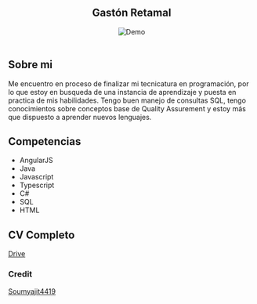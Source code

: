 <h2 align="center">
  Gastón Retamal<br/>  
</h2>
<div align="center">
  <img alt="Demo" src="" />
</div>

<br/>

<center>

<!--[![forthebadge](https://forthebadge.com/images/badges/built-with-love.svg)](https://forthebadge.com) &nbsp;
[![forthebadge](https://forthebadge.com/images/badges/made-with-javascript.svg)](https://forthebadge.com) &nbsp;
[![forthebadge](https://forthebadge.com/images/badges/open-source.svg)](https://forthebadge.com) &nbsp;
![GitHub Repo stars](https://img.shields.io/github/stars/soumyajit4419/Portfolio?color=red&logo=github&style=for-the-badge) &nbsp;
![GitHub forks](https://img.shields.io/github/forks/soumyajit4419/Portfolio?color=red&logo=github&style=for-the-badge)
-->
</center>

## Sobre mi

Me encuentro en proceso de finalizar mi tecnicatura en programación, por lo que estoy en busqueda de una instancia de aprendizaje y puesta en practica de mis habilidades. 
Tengo buen manejo de consultas SQL, tengo conocimientos sobre conceptos base de Quality Assurement y estoy más que dispuesto a aprender nuevos lenguajes.

## Competencias

- AngularJS
- Java
- Javascript
- Typescript
- C#
- SQL
- HTML

## CV Completo

[Drive](https://drive.google.com/file/d/19iDlkg2djLKqa_K_OLTrhkcWOA5FKmID/view?usp=sharing)


### Credit  
[Soumyajit4419](https://github.com/soumyajit4419/Portfolio)
